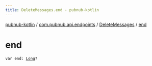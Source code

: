 ```yaml
---
title: DeleteMessages.end - pubnub-kotlin
---
```


[pubnub-kotlin](../../index.html) / [com.pubnub.api.endpoints](../index.html) / [DeleteMessages](index.html) / [end](./end.html)

# end

`var end: `[`Long`](https://kotlinlang.org/api/latest/jvm/stdlib/kotlin/-long/index.html)`?`